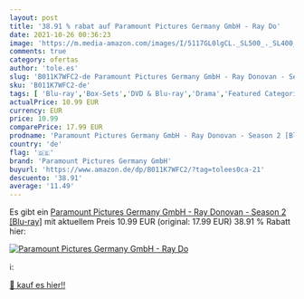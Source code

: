 ```yaml
---
layout: post
title: '38.91 % rabat auf Paramount Pictures Germany GmbH - Ray Do'
date: 2021-10-26 00:36:23
image: 'https://m.media-amazon.com/images/I/5117GL0lgCL._SL500_._SL400_.jpg'
comments: true
category: ofertas
author: 'tole.es'
slug: 'B011K7WFC2-de Paramount Pictures Germany GmbH - Ray Donovan - Season 2...'
sku: 'B011K7WFC2-de'
tags: [ 'Blu-ray','Box-Sets','DVD & Blu-ray','Drama','Featured Categories','Komödie & Unterhaltung','Krimi','Serien & TV-Produktionen','Thriller','paramount pictures germany gmbh', ]
actualPrice: 10.99 EUR
currency: EUR
price: 10.99
comparePrice: 17.99 EUR
prodname: 'Paramount Pictures Germany GmbH - Ray Donovan - Season 2 [Blu-ray]'
country: 'de'
flag: '🇩🇪'
brand: 'Paramount Pictures Germany GmbH'
buyurl: 'https://www.amazon.de/dp/B011K7WFC2/?tag=tolees0ca-21'
descuento: '38.91'
average: '11.49'
---
```


Es gibt ein [Paramount Pictures Germany GmbH - Ray Donovan - Season 2 [Blu-ray]](https://www.amazon.de/dp/B011K7WFC2/?tag=tolees0ca-21) mit aktuellem Preis 10.99 EUR (original: 17.99 EUR) 38.91 % Rabatt hier:

[![Paramount Pictures Germany GmbH - Ray Do](https://m.media-amazon.com/images/I/5117GL0lgCL._SL500_._SL400_.jpg)](https://www.amazon.de/dp/B011K7WFC2/?tag=tolees0ca-21)

ℹ️:


[🛒 kauf es hier!!](https://www.amazon.de/dp/B011K7WFC2/?tag=tolees0ca-21)
